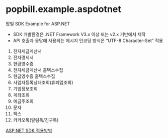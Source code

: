 ﻿popbill.example.aspdotnet
======================

팝빌 SDK Example for ASP.NET

+ SDK 개발환경은 .NET Framework V3.x 이상 또는 v2.x 기반에서 제작
+ API 호출과 응답에 사용되는 메시지 인코딩 방식은 “UTF-8 Character-Set” 적용

1. 전자세금계산서
2. 전자명세서
3. 현금영수증
4. 전자세금계산서 홈택스수집
5. 현금영수증 홈택스수집
6. 사업자등록상태조회(휴폐업조회)
7. 기업정보조회
8. 계좌조회
9. 예금주조회
10. 문자
11. 팩스
12. 카카오톡(알림톡/친구톡)

[ASP.NET SDK 적용방법](https://developers.popbill.com/guide/taxinvoice/dotnet/getting-started/tutorial?fwn=asp)

